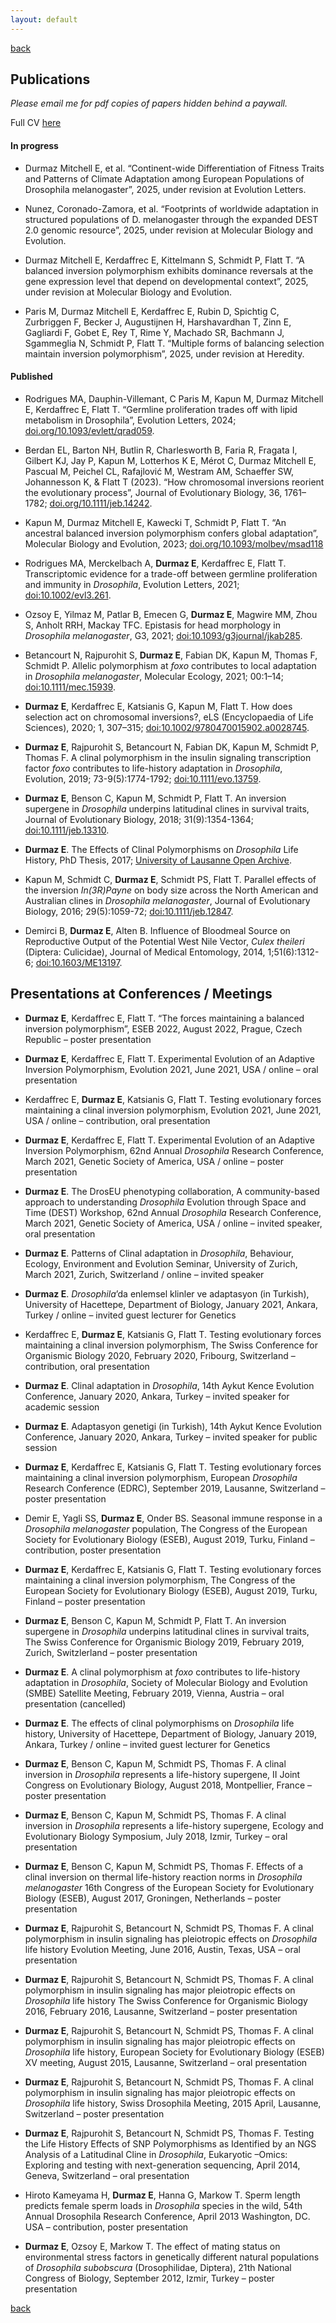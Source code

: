```yaml
---
layout: default
---
```


[back](./)


## Publications

_Please email me for pdf copies of papers hidden behind a paywall._

Full CV [here](/imgs/EDM_CV_March25.pdf) 

#### In progress 

- Durmaz Mitchell E, et al. “Continent-wide Differentiation of Fitness Traits and Patterns of Climate Adaptation among European Populations of Drosophila melanogaster”, 2025, under revision at Evolution Letters.

- Nunez, Coronado-Zamora, et al. “Footprints of worldwide adaptation in structured populations of D. melanogaster through the expanded DEST 2.0 genomic resource”, 2025, under revision at Molecular Biology and Evolution. 

- Durmaz Mitchell E, Kerdaffrec E, Kittelmann S, Schmidt P, Flatt T. “A balanced inversion polymorphism exhibits dominance reversals at the gene expression level that depend on developmental context”, 2025, under revision at Molecular Biology and Evolution.

- Paris M, Durmaz Mitchell E, Kerdaffrec E, Rubin D, Spichtig C, Zurbriggen F, Becker J, Augustijnen H, Harshavardhan T, Zinn E, Gagliardi F, Gobet E, Rey T, Rime Y, Machado SR, Bachmann J, Sgammeglia N, Schmidt P, Flatt T. “Multiple forms of balancing selection maintain inversion polymorphism”, 2025, under revision at Heredity.


#### Published 

- Rodrigues MA, Dauphin-Villemant, C Paris M, Kapun M, Durmaz Mitchell E, Kerdaffrec E, Flatt T. “Germline proliferation trades off with lipid metabolism in Drosophila”, Evolution Letters, 2024; [doi.org/10.1093/evlett/qrad059](https://doi.org/10.1093/evlett/qrad059).

- Berdan EL, Barton NH, Butlin R, Charlesworth B, Faria R, Fragata I, Gilbert KJ, Jay P, Kapun M, Lotterhos K E, Mérot C, Durmaz Mitchell E, Pascual M, Peichel CL, Rafajlović M, Westram AM, Schaeffer SW, Johannesson K, & Flatt T (2023). “How chromosomal inversions reorient the evolutionary process”, Journal of Evolutionary Biology, 36, 1761–1782; [doi.org/10.1111/jeb.14242](https://doi.org/10.1111/jeb.14242).

- Kapun M, Durmaz Mitchell E, Kawecki T, Schmidt P, Flatt T. “An ancestral balanced inversion polymorphism confers global adaptation”, Molecular Biology and Evolution, 2023; [doi.org/10.1093/molbev/msad118](https://doi.org/10.1093/molbev/msad118)

- Rodrigues MA, Merckelbach A, **Durmaz E**, Kerdaffrec E, Flatt T. Transcriptomic evidence for a trade-off between germline proliferation and immunity in _Drosophila_, Evolution Letters, 2021; [doi:10.1002/evl3.261](https://doi.org/10.1002/evl3.261).

- Ozsoy E, Yilmaz M, Patlar B, Emecen G, **Durmaz E**, Magwire MM, Zhou S, Anholt RRH, Mackay TFC. Epistasis for head morphology in _Drosophila melanogaster_, G3, 2021; [doi:10.1093/g3journal/jkab285](https://doi.org/10.1093/g3journal/jkab285). 

- Betancourt N, Rajpurohit S, **Durmaz E**, Fabian DK, Kapun M, Thomas F, Schmidt P. Allelic polymorphism at _foxo_ contributes to local adaptation in _Drosophila melanogaster_, Molecular Ecology, 2021; 00:1–14; [doi:10.1111/mec.15939](https://doi.org/10.1111/mec.15939). 

- **Durmaz E**, Kerdaffrec E, Katsianis G, Kapun M, Flatt T. How does selection act on chromosomal inversions?, eLS (Encyclopaedia of Life Sciences), 2020; 1, 307–315; [doi:10.1002/9780470015902.a0028745](https://doi.org/10.1002/9780470015902.a0028745). 

- **Durmaz E**, Rajpurohit S, Betancourt N, Fabian DK, Kapun M, Schmidt P, Thomas F. A clinal polymorphism in the insulin signaling transcription factor _foxo_ contributes to life-history adaptation in _Drosophila_, Evolution, 2019; 73-9(5):1774-1792; [doi:10.1111/evo.13759](https://doi.org/10.1111/evo.13759). 

- **Durmaz E**, Benson C, Kapun M, Schmidt P, Flatt T. An inversion supergene in _Drosophila_ underpins latitudinal clines in survival traits, Journal of Evolutionary Biology, 2018; 31(9):1354-1364; [doi:10.1111/jeb.13310](https://doi.org/10.1111/jeb.13310). 

- **Durmaz E**. The Effects of Clinal Polymorphisms on _Drosophila_ Life History, PhD Thesis, 2017; [University of Lausanne Open Archive](https://serval.unil.ch/resource/serval:BIB_28A5F9F48568.P001/REF.pdf). 

- Kapun M, Schmidt C, **Durmaz E**, Schmidt PS, Flatt T. Parallel effects of the inversion _In(3R)Payne_ on body size across the North American and Australian clines in _Drosophila melanogaster_, Journal of Evolutionary Biology, 2016; 29(5):1059-72; [doi:10.1111/jeb.12847](https://doi.org/10.1111/jeb.12847). 

- Demirci B, **Durmaz E**, Alten B. Influence of Bloodmeal Source on Reproductive Output of the Potential West Nile Vector, _Culex theileri_ (Diptera: Culicidae), Journal of Medical Entomology, 2014, 1;51(6):1312-6; [doi:10.1603/ME13197](https://doi.org/10.1603/ME13197). 



## Presentations at Conferences / Meetings 

- **Durmaz E**, Kerdaffrec E, Flatt T. “The forces maintaining a balanced inversion polymorphism”, ESEB 2022, August 2022, Prague, Czech Republic – poster presentation 

- **Durmaz E**, Kerdaffrec E, Flatt T. Experimental Evolution of an Adaptive Inversion Polymorphism, Evolution 2021, June 2021, USA / online – oral presentation

- Kerdaffrec E, **Durmaz E**, Katsianis G, Flatt T. Testing evolutionary forces maintaining a clinal inversion polymorphism, Evolution 2021, June 2021, USA / online – contribution, oral presentation

- **Durmaz E**, Kerdaffrec E, Flatt T. Experimental Evolution of an Adaptive Inversion Polymorphism, 62nd Annual _Drosophila_ Research Conference, March 2021, Genetic Society of America, USA / online – poster presentation

- **Durmaz E**. The DrosEU phenotyping collaboration, A community-based approach to understanding _Drosophila_ Evolution through Space and Time (DEST) Workshop, 62nd Annual _Drosophila_ Research Conference, March 2021, Genetic Society of America, USA / online – invited speaker, oral presentation

- **Durmaz E**. Patterns of Clinal adaptation in _Drosophila_, Behaviour, Ecology, Environment and Evolution Seminar, University of Zurich, March 2021, Zurich, Switzerland / online – invited speaker

- **Durmaz E**. _Drosophila_’da enlemsel klinler ve adaptasyon (in Turkish), University of Hacettepe, Department of Biology, January 2021, Ankara, Turkey / online – invited guest lecturer for Genetics

- Kerdaffrec E, **Durmaz E**, Katsianis G, Flatt T. Testing evolutionary forces maintaining a clinal inversion polymorphism, The Swiss Conference for Organismic Biology 2020, February 2020, Fribourg, Switzerland – contribution, oral presentation

- **Durmaz E**. Clinal adaptation in _Drosophila_, 14th Aykut Kence Evolution Conference, January 2020, Ankara, Turkey – invited speaker for academic session

- **Durmaz E**. Adaptasyon genetigi (in Turkish), 14th Aykut Kence Evolution Conference, January 2020, Ankara, Turkey – invited speaker for public session

- **Durmaz E**, Kerdaffrec E, Katsianis G, Flatt T. Testing evolutionary forces maintaining a clinal inversion polymorphism, European _Drosophila_ Research Conference (EDRC), September 2019, Lausanne, Switzerland – poster presentation

- Demir E, Yagli SS, **Durmaz E**, Onder BS. Seasonal immune response in a _Drosophila melanogaster_ population, The Congress of the European Society for Evolutionary Biology (ESEB), August 2019, Turku, Finland – contribution, poster presentation

- **Durmaz E**, Kerdaffrec E, Katsianis G, Flatt T. Testing evolutionary forces maintaining a clinal inversion polymorphism, The Congress of the European Society for Evolutionary Biology (ESEB), August 2019, Turku, Finland – poster presentation

- **Durmaz E**, Benson C, Kapun M, Schmidt P, Flatt T. An inversion supergene in _Drosophila_ underpins latitudinal clines in survival traits, The Swiss Conference for Organismic Biology 2019, February 2019, Zurich, Switzlerland – poster presentation

- **Durmaz E**. A clinal polymorphism at _foxo_ contributes to life-history adaptation in _Drosophila_, Society of Molecular Biology and Evolution (SMBE) Satellite Meeting, February 2019, Vienna, Austria – oral presentation (cancelled)

- **Durmaz E**. The effects of clinal polymorphisms on _Drosophila_ life history, University of Hacettepe, Department of Biology, January 2019, Ankara, Turkey / online – invited guest lecturer for Genetics

- **Durmaz E**, Benson C, Kapun M, Schmidt PS, Thomas F. A clinal inversion in _Drosophila_ represents a life-history supergene, II Joint Congress on Evolutionary Biology, August 2018, Montpellier, France – poster presentation

- **Durmaz E**, Benson C, Kapun M, Schmidt PS, Thomas F. A clinal inversion in _Drosophila_ represents a life-history supergene, Ecology and Evolutionary Biology Symposium, July 2018, Izmir, Turkey – oral presentation

- **Durmaz E**, Benson C, Kapun M, Schmidt PS, Thomas F. Effects of a clinal inversion on thermal life-history reaction norms in _Drosophila melanogaster_ 16th Congress of the European Society for Evolutionary Biology (ESEB), August 2017, Groningen, Netherlands – poster presentation

- **Durmaz E**, Rajpurohit S, Betancourt N, Schmidt PS, Thomas F. A clinal polymorphism in insulin signaling has pleiotropic effects on _Drosophila_ life history Evolution Meeting, June 2016, Austin, Texas, USA – oral presentation

- **Durmaz E**, Rajpurohit S, Betancourt N, Schmidt PS, Thomas F. A clinal polymorphism in insulin signaling has major pleiotropic effects on _Drosophila_ life history The Swiss Conference for Organismic Biology 2016, February 2016, Lausanne, Switzerland – poster presentation 

- **Durmaz E**, Rajpurohit S, Betancourt N, Schmidt PS, Thomas F. A clinal polymorphism in insulin signaling has major pleiotropic effects on _Drosophila_ life history, European Society for Evolutionary Biology (ESEB) XV meeting, August 2015, Lausanne, Switzerland – oral presentation 

- **Durmaz E**, Rajpurohit S, Betancourt N, Schmidt PS, Thomas F. A clinal polymorphism in insulin signaling has major pleiotropic effects on _Drosophila_ life history, Swiss Drosophila Meeting, 2015 April, Lausanne, Switzerland – poster presentation 

- **Durmaz E**, Rajpurohit S, Betancourt N, Schmidt PS, Thomas F. Testing the Life History Effects of SNP Polymorphisms as Identified by an NGS Analysis of a Latitudinal Cline in _Drosophila_, Eukaryotic –Omics: Exploring and testing with next-generation sequencing, April 2014, Geneva, Switzerland – oral presentation

- Hiroto Kameyama H, **Durmaz E**, Hanna G, Markow T. Sperm length predicts female sperm loads in _Drosophila_ species in the wild, 54th Annual Drosophila Research Conference, April 2013 Washington, DC. USA – contribution, poster presentation

- **Durmaz E**, Ozsoy E, Markow T. The effect of mating status on environmental stress factors in genetically different natural populations of _Drosophila subobscura_ (Drosophilidae, Diptera), 21th National Congress of Biology, September 2012, Izmir, Turkey – poster presentation



[back](./)

